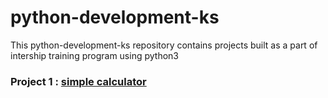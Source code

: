 # python-development-ks
This python-development-ks repository contains projects built as a part of intership training program using python3

### Project 1 : [simple calculator](simple_calculator/README.md)
